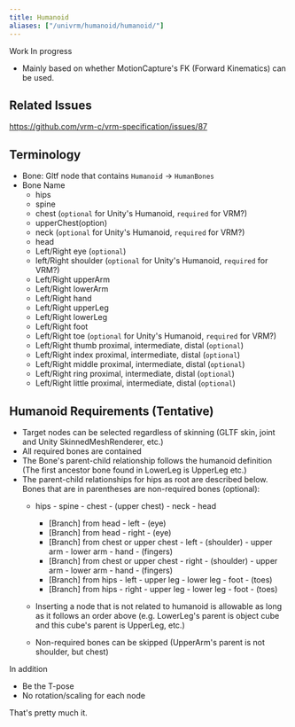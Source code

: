 ```yaml
---
title: Humanoid
aliases: ["/univrm/humanoid/humanoid/"]
---
```


Work In progress

* Mainly based on whether MotionCapture's FK (Forward Kinematics) can be used.

## Related Issues
https://github.com/vrm-c/vrm-specification/issues/87

## Terminology

* Bone: Gltf node that contains `Humanoid` -> `HumanBones`
* Bone Name
    * hips
    * spine
    * chest (`optional` for Unity's Humanoid, `required` for VRM?)
    * upperChest(option)
    * neck (`optional` for Unity's Humanoid, `required` for VRM?)
    * head
    * Left/Right eye (`optional`)
    * left/Right shoulder (`optional` for Unity's Humanoid, `required` for VRM?)
    * Left/Right upperArm
    * Left/Right lowerArm
    * Left/Right hand
    * Left/Right upperLeg
    * Left/Right lowerLeg
    * Left/Right foot
    * Left/Right toe (`optional` for Unity's Humanoid, `required` for VRM?)
    * Left/Right thumb proximal, intermediate, distal (`optional`)
    * Left/Right index proximal, intermediate, distal (`optional`)
    * Left/Right middle proximal, intermediate, distal (`optional`)
    * Left/Right ring proximal, intermediate, distal (`optional`)
    * Left/Right little proximal, intermediate, distal (`optional`)

## Humanoid Requirements (Tentative)

* Target nodes can be selected regardless of skinning (GLTF skin, joint and Unity SkinnedMeshRenderer, etc.)
* All required bones are contained
* The Bone's parent-child relationship follows the humanoid definition (The first ancestor bone found in LowerLeg is UpperLeg etc.)
* The parent-child relationships for hips as root are described below. Bones that are in parentheses are non-required bones (optional):
    * hips - spine - chest - (upper chest) - neck - head
        * [Branch] from head - left - (eye)
        * [Branch] from head - right - (eye)
        * [Branch] from chest or upper chest - left - (shoulder) - upper arm - lower arm - hand - (fingers)
        * [Branch] from chest or upper chest - right - (shoulder) - upper arm - lower arm - hand - (fingers)
        * [Branch] from hips - left - upper leg - lower leg - foot - (toes)
        * [Branch] from hips - right - upper leg - lower leg - foot - (toes)

    * Inserting a node that is not related to humanoid is allowable as long as it follows an order above (e.g. LowerLeg's parent is object cube and this cube's parent is UpperLeg, etc.)
    * Non-required bones can be skipped (UpperArm's parent is not shoulder, but chest)

In addition

* Be the T-pose
* No rotation/scaling for each node

That's pretty much it.

